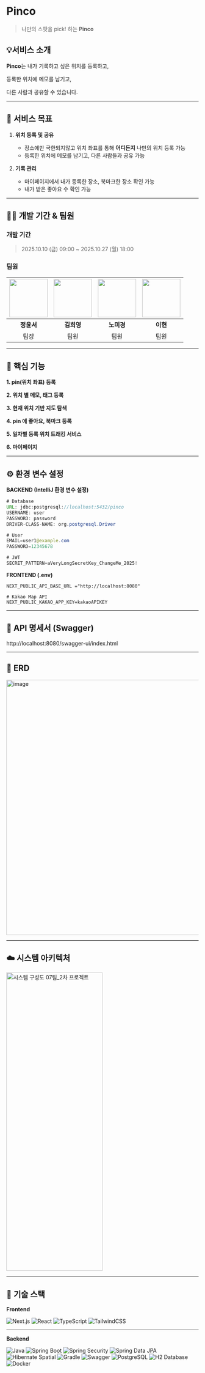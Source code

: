 # Pinco
> 나만의 스팟을 pick! 하는 **Pinco**

## 💡서비스 소개

**Pinco**는 내가 기록하고 싶은 위치를 등록하고,

등록한 위치에 메모를 남기고,

다른 사람과 공유할 수 있습니다.

---

## **🎯 서비스 목표**

1. **위치 등록 및 공유**
    - 장소에만 국한되지않고 위치 좌표를 통해 **어디든지** 나만의 위치 등록 가능
    - 등록한 위치에 메모를 남기고, 다른 사람들과 공유 가능
      
2. **기록 관리**
    - 마이페이지에서 내가 등록한 장소, 북마크한 장소 확인 가능
    - 내가 받은 좋아요 수 확인 가능
---

## 🧑‍💻 개발 기간 & 팀원

### **개발 기간**
> 2025.10.10 (금) 09:00 ~ 2025.10.27 (월) 18:00

### **팀원**
| <a href="https://github.com/ys0221"><img src="https://github.com/ys0221.png" width="100"/></a> | <a href="https://github.com/kheeyoung"><img src="https://github.com/kheeyoung.png" width="100"/></a> | <a href="https://github.com/77r77r"><img src="https://github.com/77r77r.png" width="100"/></a> | <a href="https://github.com/lh922"><img src="https://github.com/lh922.png" width="100"/></a> |
| :---: | :---: | :---: | :---: |
| **정윤서** | **김희영** | **노미경** | **이현** 
| 팀장 | 팀원 | 팀원 | 팀원 |


---

## 🧩 핵심 기능

**1. pin(위치 좌표) 등록**

**2. 위치 별 메모, 태그 등록**

**3. 현재 위치 기반 지도 탐색**

**4. pin 에 좋아요, 북마크 등록**

**5. 일자별 등록 위치 트래킹 서비스**

**6. 마이페이지**

---

## ⚙️ 환경 변수 설정

**BACKEND (IntelliJ 환경 변수 설정)**

```java
# Database
URL: jdbc:postgresql://localhost:5432/pinco
USERNAME: user
PASSWORD: password
DRIVER-CLASS-NAME: org.postgresql.Driver

# User
EMAIL=user1@example.com
PASSWORD=12345678

# JWT
SECRET_PATTERN=aVeryLongSecretKey_ChangeMe_2025!
```

**FRONTEND (.env)**

```
NEXT_PUBLIC_API_BASE_URL ="http://localhost:8080"

# Kakao Map API
NEXT_PUBLIC_KAKAO_APP_KEY=kakaoAPIKEY
```

---

## 🧾 API 명세서 (Swagger)

http://localhost:8080/swagger-ui/index.html

---

## 🔗 ERD

<img width="1462" height="668" alt="image" src="https://github.com/user-attachments/assets/04a2b0cc-c829-4a6e-916a-e900347cab66" />

 
---

## ☁️ 시스템 아키텍처

<img width="252" height="781" alt="시스템 구성도  07팀_2차 프로젝트" src="https://github.com/user-attachments/assets/6c2c5732-3fdd-47fb-bf1f-76d934225fd2" />



---

## 🧱 기술 스택
**Frontend**

![Next.js](https://img.shields.io/badge/Next.js-000000?style=for-the-badge&logo=nextdotjs&logoColor=white)
![React](https://img.shields.io/badge/React-61DAFB?style=for-the-badge&logo=react&logoColor=black)
![TypeScript](https://img.shields.io/badge/TypeScript-3178C6?style=for-the-badge&logo=typescript&logoColor=white)
![TailwindCSS](https://img.shields.io/badge/TailwindCSS-38B2AC?style=for-the-badge&logo=tailwindcss&logoColor=white)

---

**Backend**

![Java](https://img.shields.io/badge/Java%2021-007396?style=for-the-badge&logo=openjdk&logoColor=white)
![Spring Boot](https://img.shields.io/badge/Spring%20Boot%203.5.6-6DB33F?style=for-the-badge&logo=springboot&logoColor=white)
![Spring Security](https://img.shields.io/badge/Spring%20Security-6DB33F?style=for-the-badge&logo=springsecurity&logoColor=white)
![Spring Data JPA](https://img.shields.io/badge/Spring%20Data%20JPA-007396?style=for-the-badge&logo=hibernate&logoColor=white)
![Hibernate Spatial](https://img.shields.io/badge/Hibernate%20Spatial-59666C?style=for-the-badge&logo=hibernate&logoColor=white)
![Gradle](https://img.shields.io/badge/Gradle-02303A?style=for-the-badge&logo=gradle&logoColor=white)
![Swagger](https://img.shields.io/badge/SpringDoc%20OpenAPI-85EA2D?style=for-the-badge&logo=swagger&logoColor=black)
![PostgreSQL](https://img.shields.io/badge/PostgreSQL-4169E1?style=for-the-badge&logo=postgresql&logoColor=white)
![H2 Database](https://img.shields.io/badge/H2%20Database-003B57?style=for-the-badge&logo=h2&logoColor=white)
![Docker](https://img.shields.io/badge/Docker-2496ED?style=for-the-badge&logo=docker&logoColor=white)

